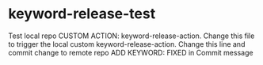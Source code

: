 # keyword-release-test

Test local repo CUSTOM ACTION: keyword-release-action.
Change this file to trigger the local custom keyword-release-action.
Change this line and commit change to remote repo 
ADD KEYWORD: FIXED in Commit message